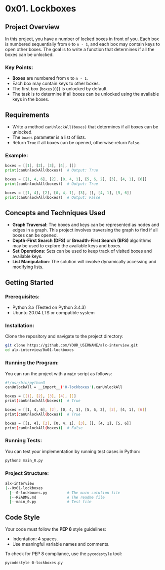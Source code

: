 # 0x01. Lockboxes

## Project Overview
In this project, you have `n` number of locked boxes in front of you. Each box is numbered sequentially from `0` to `n - 1`, and each box may contain keys to open other boxes. The goal is to write a function that determines if all the boxes can be unlocked.

### Key Points:
- **Boxes** are numbered from `0` to `n - 1`.
- Each box may contain keys to other boxes.
- The first box (`boxes[0]`) is unlocked by default.
- The task is to determine if all boxes can be unlocked using the available keys in the boxes.

## Requirements
- Write a method `canUnlockAll(boxes)` that determines if all boxes can be unlocked.
- The `boxes` parameter is a list of lists.
- Return `True` if all boxes can be opened, otherwise return `False`.
  
### Example:
```python
boxes = [[1], [2], [3], [4], []]
print(canUnlockAll(boxes))  # Output: True

boxes = [[1, 4, 6], [2], [0, 4, 1], [5, 6, 2], [3], [4, 1], [6]]
print(canUnlockAll(boxes))  # Output: True

boxes = [[1, 4], [2], [0, 4, 1], [3], [], [4, 1], [5, 6]]
print(canUnlockAll(boxes))  # Output: False
```

## Concepts and Techniques Used
- **Graph Traversal**: The boxes and keys can be represented as nodes and edges in a graph. This project involves traversing the graph to find if all boxes can be opened.
- **Depth-First Search (DFS)** or **Breadth-First Search (BFS)** algorithms may be used to explore the available keys and boxes.
- **Set Operations**: Sets can be used to keep track of visited boxes and available keys.
- **List Manipulation**: The solution will involve dynamically accessing and modifying lists.

## Getting Started
### Prerequisites:
- Python 3.x (Tested on Python 3.4.3)
- Ubuntu 20.04 LTS or compatible system

### Installation:
Clone the repository and navigate to the project directory:
```bash
git clone https://github.com/YOUR_USERNAME/alx-interview.git
cd alx-interview/0x01-lockboxes
```

### Running the Program:
You can run the project with a `main` script as follows:
```bash
#!/usr/bin/python3
canUnlockAll = __import__('0-lockboxes').canUnlockAll

boxes = [[1], [2], [3], [4], []]
print(canUnlockAll(boxes))  # True

boxes = [[1, 4, 6], [2], [0, 4, 1], [5, 6, 2], [3], [4, 1], [6]]
print(canUnlockAll(boxes))  # True

boxes = [[1, 4], [2], [0, 4, 1], [3], [], [4, 1], [5, 6]]
print(canUnlockAll(boxes))  # False
```

### Running Tests:
You can test your implementation by running test cases in Python:
```bash
python3 main_0.py
```

### Project Structure:
```bash
alx-interview
|--0x01-lockboxes
  |--0-lockboxes.py         # The main solution file
  |--README.md              # The readme file
  |--main_0.py              # Test file
```

## Code Style
Your code must follow the **PEP 8** style guidelines:
- Indentation: 4 spaces.
- Use meaningful variable names and comments.
  
To check for PEP 8 compliance, use the `pycodestyle` tool:
```bash
pycodestyle 0-lockboxes.py
```
